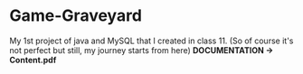# Game-Graveyard
My 1st project of java and MySQL that I created in class 11. (So of course it's not perfect but still, my journey starts from here)
<B>DOCUMENTATION -> Content.pdf</B>
